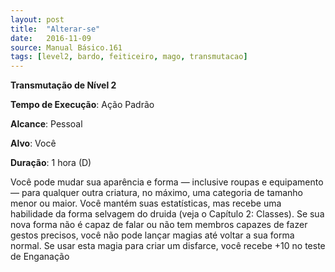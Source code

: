 ```yaml
---
layout: post
title:  "Alterar-se"
date:   2016-11-09
source: Manual Básico.161
tags: [level2, bardo, feiticeiro, mago, transmutacao]
---
```


**Transmutação de Nível 2**

**Tempo de Execução**: Ação Padrão

**Alcance**: Pessoal

**Alvo**: Você

**Duração**: 1 hora (D)

Você pode mudar sua aparência e forma — inclusive roupas e equipamento — para qualquer outra criatura, no máximo, uma categoria de tamanho menor ou maior.
Você mantém suas estatísticas, mas recebe uma habilidade da forma selvagem do druida (veja o Capítulo 2: Classes).
Se sua nova forma não é capaz de falar ou não tem membros capazes de fazer gestos precisos, você não pode lançar magias até voltar a sua forma normal.
Se usar esta magia para criar um disfarce, você recebe +10 no teste de Enganação